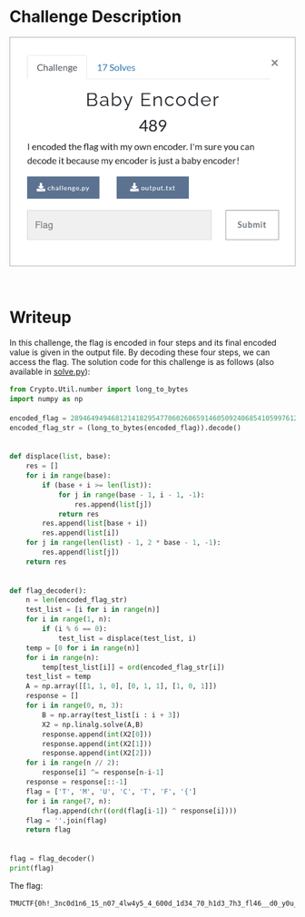 # Challenge Description
<p align="center">
  <img src="Challenge.png">
</p>
<br>

# Writeup
In this challenge, the flag is encoded in four steps and its final encoded value is given in the output file.
By decoding these four steps, we can access the flag. The solution code for this challenge is as follows (also available in [solve.py](https://github.com/TMUCTF/TMUCTF-2021/blob/main/Crypto/Baby%20Encoder/Writeup%20Files/solve.py)):
```python
from Crypto.Util.number import long_to_bytes
import numpy as np

encoded_flag = 28946494946812141829547706026065914605092406854105997612241563383442514740934913838546119691331952671988567947306226900850151388621540356510466883510328793101483278519506803779932615196763052658252298923048223762802716830885754352726914690907223838594044069643833511017514637891042919056
encoded_flag_str = (long_to_bytes(encoded_flag)).decode()


def displace(list, base):
    res = []
    for i in range(base):
        if (base + i >= len(list)):
            for j in range(base - 1, i - 1, -1):
                res.append(list[j])
            return res
        res.append(list[base + i])
        res.append(list[i])
    for j in range(len(list) - 1, 2 * base - 1, -1):
        res.append(list[j])
    return res


def flag_decoder():
    n = len(encoded_flag_str)
    test_list = [i for i in range(n)]
    for i in range(1, n):
        if (i % 6 == 0):
            test_list = displace(test_list, i)
    temp = [0 for i in range(n)]
    for i in range(n):
        temp[test_list[i]] = ord(encoded_flag_str[i])
    test_list = temp
    A = np.array([[1, 1, 0], [0, 1, 1], [1, 0, 1]])
    response = []
    for i in range(0, n, 3): 
        B = np.array(test_list[i : i + 3])
        X2 = np.linalg.solve(A,B)
        response.append(int(X2[0]))
        response.append(int(X2[1]))
        response.append(int(X2[2]))
    for i in range(n // 2):
        response[i] ^= response[n-i-1]
    response = response[::-1]
    flag = ['T', 'M', 'U', 'C', 'T', 'F', '{']
    for i in range(7, n):
        flag.append(chr((ord(flag[i-1]) ^ response[i])))
    flag = ''.join(flag)
    return flag


flag = flag_decoder()
print(flag)
```
The flag:
```
TMUCTF{0h!_3nc0d1n6_15_n07_4lw4y5_4_600d_1d34_70_h1d3_7h3_fl46__d0_y0u_46r33?}
```
